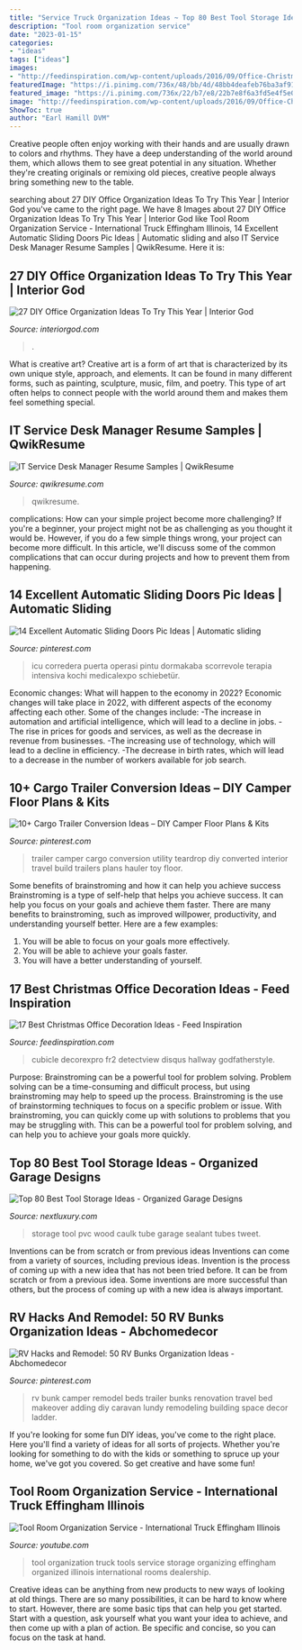 ```yaml
---
title: "Service Truck Organization Ideas ~ Top 80 Best Tool Storage Ideas"
description: "Tool room organization service"
date: "2023-01-15"
categories:
- "ideas"
tags: ["ideas"]
images:
- "http://feedinspiration.com/wp-content/uploads/2016/09/Office-Christmas-Pole-Decorating-Ideas.jpg"
featuredImage: "https://i.pinimg.com/736x/48/bb/4d/48bb4deafeb76ba3af911ac91bfc324e.jpg"
featured_image: "https://i.pinimg.com/736x/22/b7/e8/22b7e8f6a3fd5e4f5e0a10a3cba9c93f--automatic-sliding-doors-sliding-glass-door.jpg"
image: "http://feedinspiration.com/wp-content/uploads/2016/09/Office-Christmas-Pole-Decorating-Ideas.jpg"
ShowToc: true
author: "Earl Hamill DVM"
---
```



Creative people often enjoy working with their hands and are usually drawn to colors and rhythms. They have a deep understanding of the world around them, which allows them to see great potential in any situation. Whether they're creating originals or remixing old pieces, creative people always bring something new to the table.

	

		
searching about 27 DIY Office Organization Ideas To Try This Year | Interior God you've came to the right page. We have 8 Images about 27 DIY Office Organization Ideas To Try This Year | Interior God like Tool Room Organization Service - International Truck Effingham Illinois, 14 Excellent Automatic Sliding Doors Pic Ideas | Automatic sliding and also IT Service Desk Manager Resume Samples | QwikResume. Here it is:
		
    
## 27 DIY Office Organization Ideas To Try This Year | Interior God

<img loading=lazy src="http://interiorgod.com/wp-content/uploads/2016/10/cute-and-little-diy-office-organization-ideas.jpg" onerror="this.onerror=null;this.src='https://tse4.mm.bing.net/th?id=OIP.0zr_NFmuoMm0cBpGTmouHQHaLI&amp;pid=15.1';" alt="27 DIY Office Organization Ideas To Try This Year | Interior God">

_Source: interiorgod.com_

>. 

	

What is creative art?
Creative art is a form of art that is characterized by its own unique style, approach, and elements. It can be found in many different forms, such as painting, sculpture, music, film, and poetry. This type of art often helps to connect people with the world around them and makes them feel something special.

    
## IT Service Desk Manager Resume Samples | QwikResume

<img loading=lazy src="https://assets.qwikresume.com/resume-samples/pdf/screenshots/it-service-desk-manager-1583916798-pdf.jpg" onerror="this.onerror=null;this.src='https://tse4.mm.bing.net/th?id=OIP.CwCBPgh1_fWQ3-Ce5Q_37QHaKe&amp;pid=15.1';" alt="IT Service Desk Manager Resume Samples | QwikResume">

_Source: qwikresume.com_

>qwikresume. 

	

complications: How can your simple project become more challenging?
If you're a beginner, your project might not be as challenging as you thought it would be. However, if you do a few simple things wrong, your project can become more difficult. In this article, we'll discuss some of the common complications that can occur during projects and how to prevent them from happening.

    
## 14 Excellent Automatic Sliding Doors Pic Ideas | Automatic Sliding

<img loading=lazy src="https://i.pinimg.com/736x/22/b7/e8/22b7e8f6a3fd5e4f5e0a10a3cba9c93f--automatic-sliding-doors-sliding-glass-door.jpg" onerror="this.onerror=null;this.src='https://tse1.mm.bing.net/th?id=OIP.lL-XYjBgVe2EpPsvzrqiiAHaHa&amp;pid=15.1';" alt="14 Excellent Automatic Sliding Doors Pic Ideas | Automatic sliding">

_Source: pinterest.com_

>icu corredera puerta operasi pintu dormakaba scorrevole terapia intensiva kochi medicalexpo schiebetür. 

	

Economic changes: What will happen to the economy in 2022?
Economic changes will take place in 2022, with different aspects of the economy affecting each other. Some of the changes include: 
-The increase in automation and artificial intelligence, which will lead to a decline in jobs. 
-The rise in prices for goods and services, as well as the decrease in revenue from businesses. 
-The increasing use of technology, which will lead to a decline in efficiency. 
-The decrease in birth rates, which will lead to a decrease in the number of workers available for job search.

    
## 10+ Cargo Trailer Conversion Ideas – DIY Camper Floor Plans &amp; Kits

<img loading=lazy src="https://i.pinimg.com/736x/48/bb/4d/48bb4deafeb76ba3af911ac91bfc324e.jpg" onerror="this.onerror=null;this.src='https://tse1.mm.bing.net/th?id=OIP.7zsE4sdWxqSHwtKfhAnKzAHaLG&amp;pid=15.1';" alt="10+ Cargo Trailer Conversion Ideas – DIY Camper Floor Plans &amp; Kits">

_Source: pinterest.com_

>trailer camper cargo conversion utility teardrop diy converted interior travel build trailers plans hauler toy floor. 

	

Some benefits of brainstroming and how it can help you achieve success
Brainstroming is a type of self-help that helps you achieve success. It can help you focus on your goals and achieve them faster. There are many benefits to brainstroming, such as improved willpower, productivity, and understanding yourself better. Here are a few examples: 
1) You will be able to focus on your goals more effectively.
2) You will be able to achieve your goals faster.
3) You will have a better understanding of yourself.

    
## 17 Best Christmas Office Decoration Ideas - Feed Inspiration

<img loading=lazy src="http://feedinspiration.com/wp-content/uploads/2016/09/Office-Christmas-Pole-Decorating-Ideas.jpg" onerror="this.onerror=null;this.src='https://tse3.mm.bing.net/th?id=OIP.VgSbza6haMhPHjRw9_9AqgHaKY&amp;pid=15.1';" alt="17 Best Christmas Office Decoration Ideas - Feed Inspiration">

_Source: feedinspiration.com_

>cubicle decorexpro fr2 detectview disqus hallway godfatherstyle. 

	

Purpose: Brainstroming can be a powerful tool for problem solving.
Problem solving can be a time-consuming and difficult process, but using brainstroming may help to speed up the process. Brainstroming is the use of brainstorming techniques to focus on a specific problem or issue. With brainstroming, you can quickly come up with solutions to problems that you may be struggling with. This can be a powerful tool for problem solving, and can help you to achieve your goals more quickly.

    
## Top 80 Best Tool Storage Ideas - Organized Garage Designs

<img loading=lazy src="http://nextluxury.com/wp-content/uploads/sealant-and-caulk-tubes-tool-storage-ideas-made-out-of-pvc-tube-and-wood.jpg" onerror="this.onerror=null;this.src='https://tse1.mm.bing.net/th?id=OIP.h8w6XyUeVnzWGXqny7YukQAAAA&amp;pid=15.1';" alt="Top 80 Best Tool Storage Ideas - Organized Garage Designs">

_Source: nextluxury.com_

>storage tool pvc wood caulk tube garage sealant tubes tweet. 

	

Inventions can be from scratch or from previous ideas
Inventions can come from a variety of sources, including previous ideas. Invention is the process of coming up with a new idea that has not been tried before. It can be from scratch or from a previous idea. Some inventions are more successful than others, but the process of coming up with a new idea is always important.

    
## RV Hacks And Remodel: 50 RV Bunks Organization Ideas - Abchomedecor

<img loading=lazy src="https://i.pinimg.com/736x/51/bb/bf/51bbbf4cfda8049e1e22ae67aa5ffed4.jpg" onerror="this.onerror=null;this.src='https://tse3.mm.bing.net/th?id=OIP.DtVqaHDWnrtHxON973uhTwHaKZ&amp;pid=15.1';" alt="RV Hacks and Remodel: 50 RV Bunks Organization Ideas - Abchomedecor">

_Source: pinterest.com_

>rv bunk camper remodel beds trailer bunks renovation travel bed makeover adding diy caravan lundy remodeling building space decor ladder. 

	

If you're looking for some fun DIY ideas, you've come to the right place. Here you'll find a variety of ideas for all sorts of projects. Whether you're looking for something to do with the kids or something to spruce up your home, we've got you covered. So get creative and have some fun!

    
## Tool Room Organization Service - International Truck Effingham Illinois

<img loading=lazy src="http://i.ytimg.com/vi/Trlb8oYDkZI/hqdefault.jpg" onerror="this.onerror=null;this.src='https://tse4.mm.bing.net/th?id=OIP.PGVN1f_6asg_RJlzStUOggHaFj&amp;pid=15.1';" alt="Tool Room Organization Service - International Truck Effingham Illinois">

_Source: youtube.com_

>tool organization truck tools service storage organizing effingham organized illinois international rooms dealership. 

	

Creative ideas can be anything from new products to new ways of looking at old things. There are so many possibilities, it can be hard to know where to start. However, there are some basic tips that can help you get started. Start with a question, ask yourself what you want your idea to achieve, and then come up with a plan of action. Be specific and concise, so you can focus on the task at hand.

